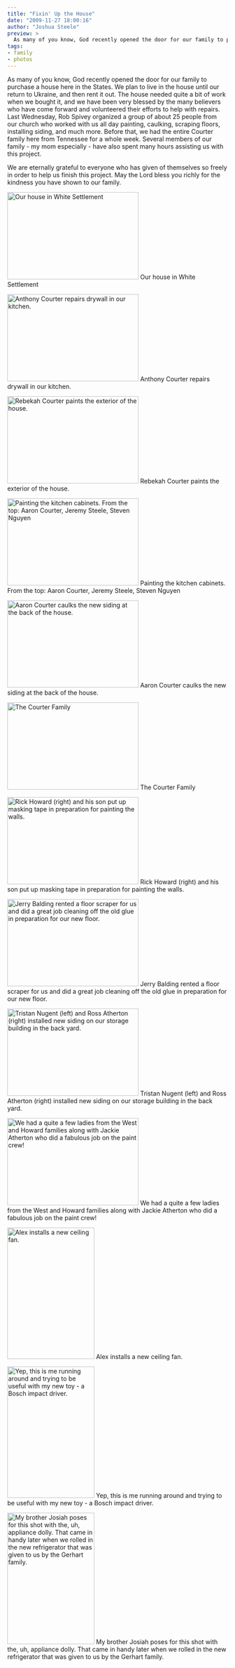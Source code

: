 ```yaml
---
title: "Fixin' Up the House"
date: "2009-11-27 18:00:16"
author: "Joshua Steele"
preview: >
  As many of you know, God recently opened the door for our family to purchase a house here in the States. We plan to live in the house until our return to Ukraine, and then rent it out. The house needed quite a bit of work when we bought it, and we have been very blessed by the many believers who have come forward and volunteered their efforts to help with repairs.
tags:
- family
- photos
---
```


As many of you know, God recently opened the door for our family to purchase a house here in the States. We plan to live in the house until our return to Ukraine, and then rent it out. The house needed quite a bit of work when we bought it, and we have been very blessed by the many believers who have come forward and volunteered their efforts to help with repairs. Last Wednesday, Rob Spivey organized a group of about 25 people from our church who worked with us all day painting, caulking, scraping floors, installing siding, and much more. Before that, we had the entire Courter family here from Tennessee for a whole week. Several members of our family - my mom especially - have also spent many hours assisting us with this project.

We are eternally grateful to everyone who has given of themselves so freely in order to help us finish this project. May the Lord bless you richly for the kindness you have shown to our family.

<a href="//d21yo20tm8bmc2.cloudfront.net/2009/11/DSC_8322.JPG"><img class="size-medium wp-image-893" title="DSC_8322" src="//d21yo20tm8bmc2.cloudfront.net/2009/11/DSC_8322-300x199.jpg" alt="Our house in White Settlement" width="300" height="199" /></a>
Our house in White Settlement

<a href="//d21yo20tm8bmc2.cloudfront.net/2009/11/DSC_8317.JPG"><img class="size-medium wp-image-894" title="DSC_8317" src="//d21yo20tm8bmc2.cloudfront.net/2009/11/DSC_8317-300x199.jpg" alt="Anthony Courter repairs drywall in our kitchen." width="300" height="199" /></a>
Anthony Courter repairs drywall in our kitchen.

<a href="//d21yo20tm8bmc2.cloudfront.net/2009/11/DSC_8311.JPG"><img class="size-medium wp-image-895" title="DSC_8311" src="//d21yo20tm8bmc2.cloudfront.net/2009/11/DSC_8311-300x199.jpg" alt="Rebekah Courter paints the exterior of the house." width="300" height="199" /></a>
Rebekah Courter paints the exterior of the house.

<a href="//d21yo20tm8bmc2.cloudfront.net/2009/11/DSC_8326.JPG"><img class="size-medium wp-image-896" title="DSC_8326" src="//d21yo20tm8bmc2.cloudfront.net/2009/11/DSC_8326-300x199.jpg" alt="Painting the kitchen cabinets. From the top: Aaron Courter, Jeremy Steele, Steven Nguyen" width="300" height="199" /></a>
Painting the kitchen cabinets. From the top: Aaron Courter, Jeremy Steele, Steven Nguyen

<a href="//d21yo20tm8bmc2.cloudfront.net/2009/11/DSC_8330.JPG"><img class="size-medium wp-image-897" title="DSC_8330" src="//d21yo20tm8bmc2.cloudfront.net/2009/11/DSC_8330-300x199.jpg" alt="Aaron Courter caulks the new siding at the back of the house." width="300" height="199" /></a>
Aaron Courter caulks the new siding at the back of the house.

<a href="//d21yo20tm8bmc2.cloudfront.net/2009/11/DSC_8343.JPG"><img class="size-medium wp-image-898" title="DSC_8343" src="//d21yo20tm8bmc2.cloudfront.net/2009/11/DSC_8343-300x199.jpg" alt="The Courter Family" width="300" height="199" /></a>
The Courter Family

<a href="//d21yo20tm8bmc2.cloudfront.net/2009/11/DSC_8355.JPG"><img class="size-medium wp-image-899" title="DSC_8355" src="//d21yo20tm8bmc2.cloudfront.net/2009/11/DSC_8355-300x199.jpg" alt="Rick Howard (right) and his son put up masking tape in preparation for painting the walls." width="300" height="199" /></a>
Rick Howard (right) and his son put up masking tape in preparation for painting the walls.

<a href="//d21yo20tm8bmc2.cloudfront.net/2009/11/DSC_8357.JPG"><img class="size-medium wp-image-900" title="DSC_8357" src="//d21yo20tm8bmc2.cloudfront.net/2009/11/DSC_8357-300x199.jpg" alt="Jerry Balding rented a floor scraper for us and did a great job cleaning off the old glue in preparation for our new floor." width="300" height="199" /></a>
Jerry Balding rented a floor scraper for us and did a great job cleaning off the old glue in preparation for our new floor.

<a href="//d21yo20tm8bmc2.cloudfront.net/2009/11/DSC_8365.JPG"><img class="size-medium wp-image-901" title="DSC_8365" src="//d21yo20tm8bmc2.cloudfront.net/2009/11/DSC_8365-300x199.jpg" alt="Tristan Nugent (left) and Ross Atherton (right) installed new siding on our storage building in the back yard." width="300" height="199" /></a>
Tristan Nugent (left) and Ross Atherton (right) installed new siding on our storage building in the back yard.

<a href="//d21yo20tm8bmc2.cloudfront.net/2009/11/DSC_8372.JPG"><img class="size-medium wp-image-902" title="DSC_8372" src="//d21yo20tm8bmc2.cloudfront.net/2009/11/DSC_8372-300x199.jpg" alt="We had a quite a few ladies from the West and Howard families along with Jackie Atherton who did a fabulous job on the paint crew!" width="300" height="199" /></a>
We had a quite a few ladies from the West and Howard families along with Jackie Atherton who did a fabulous job on the paint crew!

<a href="//d21yo20tm8bmc2.cloudfront.net/2009/11/DSC_8373.JPG"><img class="size-medium wp-image-903" title="DSC_8373" src="//d21yo20tm8bmc2.cloudfront.net/2009/11/DSC_8373-199x300.jpg" alt="Alex installs a new ceiling fan." width="199" height="300" /></a>
Alex installs a new ceiling fan.

<a href="//d21yo20tm8bmc2.cloudfront.net/2009/11/DSC_8392.JPG"><img class="size-medium wp-image-904" title="DSC_8392" src="//d21yo20tm8bmc2.cloudfront.net/2009/11/DSC_8392-199x300.jpg" alt="Yep, this is me running around and trying to be useful with my new toy - a Bosch impact driver." width="199" height="300" /></a>
Yep, this is me running around and trying to be useful with my new toy - a Bosch impact driver.

<a href="//d21yo20tm8bmc2.cloudfront.net/2009/11/DSC_8389.JPG"><img class="size-medium wp-image-905" title="DSC_8389" src="//d21yo20tm8bmc2.cloudfront.net/2009/11/DSC_8389-199x300.jpg" alt="My brother Josiah poses for this shot with the, uh, appliance dolly. That came in handy later when we rolled in the new refrigerator that was given to us by the Gerhart family." width="199" height="300" /></a>
My brother Josiah poses for this shot with the, uh, appliance dolly. That came in handy later when we rolled in the new refrigerator that was given to us by the Gerhart family.

